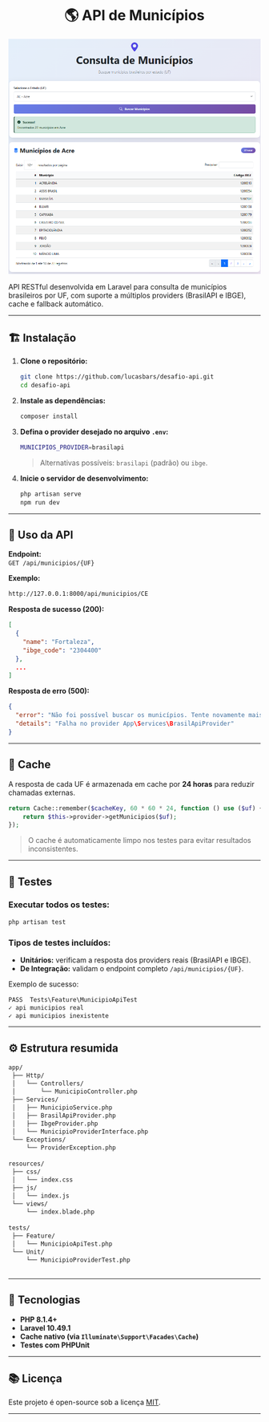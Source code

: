 <h1 align="center">
   🌎 API de Municípios
</h1>

<p align="center">
  <img src=".github/home.png" alt="Screenshot do sistema" width="800">
</p>

API RESTful desenvolvida em Laravel para consulta de municípios brasileiros por UF, com suporte a múltiplos providers (BrasilAPI e IBGE), cache e fallback automático.

---

## 🏗️ Instalação

1. **Clone o repositório:**
   ```bash
   git clone https://github.com/lucasbars/desafio-api.git
   cd desafio-api
   ```

2. **Instale as dependências:**
   ```bash
   composer install
   ```

3. **Defina o provider desejado no arquivo `.env`:**
   ```bash
   MUNICIPIOS_PROVIDER=brasilapi
   ```
   > Alternativas possíveis: `brasilapi` (padrão) ou `ibge`.

4. **Inicie o servidor de desenvolvimento:**
   ```bash
   php artisan serve
   npm run dev
   ```

---

## 🚀 Uso da API

**Endpoint:**  
`GET /api/municipios/{UF}`

**Exemplo:**  
```bash
http://127.0.0.1:8000/api/municipios/CE
```

**Resposta de sucesso (200):**
```json
[
  {
    "name": "Fortaleza",
    "ibge_code": "2304400"
  },
  ...
]
```

**Resposta de erro (500):**
```json
{
  "error": "Não foi possível buscar os municípios. Tente novamente mais tarde.",
  "details": "Falha no provider App\Services\BrasilApiProvider"
}
```

---

## 💾 Cache

A resposta de cada UF é armazenada em cache por **24 horas** para reduzir chamadas externas.

```php
return Cache::remember($cacheKey, 60 * 60 * 24, function () use ($uf) {
    return $this->provider->getMunicipios($uf);
});
```

> O cache é automaticamente limpo nos testes para evitar resultados inconsistentes.

---

## 🧪 Testes

### Executar todos os testes:
```bash
php artisan test
```

### Tipos de testes incluídos:
- **Unitários:** verificam a resposta dos providers reais (BrasilAPI e IBGE).  
- **De Integração:** validam o endpoint completo `/api/municipios/{UF}`.

Exemplo de sucesso:
```
PASS  Tests\Feature\MunicipioApiTest
✓ api municipios real
✓ api municipios inexistente
```

---

## ⚙️ Estrutura resumida

```
app/
 ├── Http/
 │   └── Controllers/
 │       └── MunicipioController.php
 ├── Services/
 │   ├── MunicipioService.php
 │   ├── BrasilApiProvider.php
 │   ├── IbgeProvider.php
 │   └── MunicipioProviderInterface.php
 └── Exceptions/
     └── ProviderException.php

resources/
 ├── css/
 │   └── index.css
 ├── js/
 │   └── index.js
 └── views/
     └── index.blade.php

tests/
 ├── Feature/
 │   └── MunicipioApiTest.php
 └── Unit/
     └── MunicipioProviderTest.php


```

---

## 🧩 Tecnologias

- **PHP 8.1.4+**
- **Laravel 10.49.1**
- **Cache nativo (via `Illuminate\Support\Facades\Cache`)**
- **Testes com PHPUnit**

---

## 📚 Licença

Este projeto é open-source sob a licença [MIT](LICENSE.md).

---
